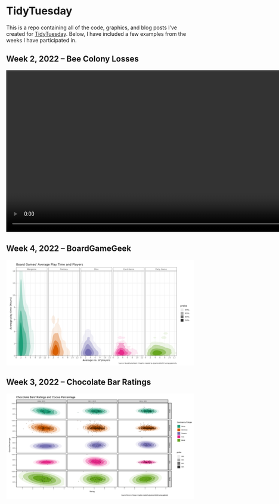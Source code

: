 # TidyTuesday

This is a repo containing all of the code, graphics, and blog posts I’ve
created for
<a href="https://github.com/rfordatascience/tidytuesday">TidyTuesday</a>.
Below, I have included a few examples from the weeks I have participated
in.

## Week 2, 2022 – Bee Colony Losses

<video width="1000" height="433" autoplay loop src="https://raw.githubusercontent.com/jamesotto852/TidyTuesday/master/.github/images/colony.mp4" type="video/mp4">
</video>

## Week 4, 2022 – BoardGameGeek

![BoardGameGeek](2022-01-25-boardgames/boardgames.png)

## Week 3, 2022 – Chocolate Bar Ratings

![Chocolate Bar Ratings](2022-01-18-chocolate/chocolate.png)
